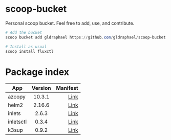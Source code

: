 # scoop-bucket
Personal scoop bucket. Feel free to add, use, and contribute.


```ps1
# Add the bucket
scoop bucket add gldraphael https://github.com/gldraphael/scoop-bucket

# Install as usual
scoop install fluxctl
```

# Package index

| App       | Version |                                                                           Manifest  |
|-----------|:-------:|------------------------------------------------------------------------------------:|
| azcopy    |  10.3.1 | [Link](https://github.com/gldraphael/scoop-bucket/blob/master/bucket/azcopy.json)   |
| helm2     |  2.16.6 | [Link](https://github.com/gldraphael/scoop-bucket/blob/master/bucket/helm2.json)    |
| inlets    |  2.6.3  | [Link](https://github.com/gldraphael/scoop-bucket/blob/master/bucket/inlets.json)   |
| inletsctl |  0.3.4  | [Link](https://github.com/gldraphael/scoop-bucket/blob/master/bucket/inletsctl.json)|
| k3sup     |  0.9.2  | [Link](https://github.com/gldraphael/scoop-bucket/blob/master/bucket/k3sup.json)    |
